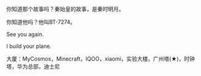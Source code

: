 你知道那个故事吗？秦始皇的故事，是秦时明月。

你知道他吗？他叫BT-7274。

See you again.

I build your plane.

大厦：MyCosmos，Minecraft，IQOO，xiaomi，实验大楼，广州塔(★)，时钟塔，华为总部，迪士尼